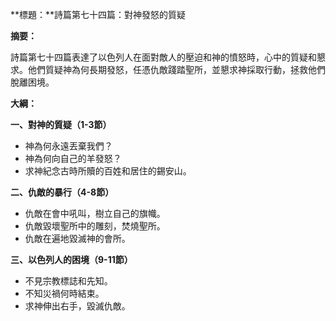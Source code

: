 **標題：**詩篇第七十四篇：對神發怒的質疑

**摘要：**

詩篇第七十四篇表達了以色列人在面對敵人的壓迫和神的憤怒時，心中的質疑和懇求。他們質疑神為何長期發怒，任憑仇敵踐踏聖所，並懇求神採取行動，拯救他們脫離困境。

**大綱：**

**一、對神的質疑（1-3節）**
* 神為何永遠丟棄我們？
* 神為何向自己的羊發怒？
* 求神紀念古時所贖的百姓和居住的錫安山。

**二、仇敵的暴行（4-8節）**
* 仇敵在會中吼叫，樹立自己的旗幟。
* 仇敵毀壞聖所中的雕刻，焚燒聖所。
* 仇敵在遍地毀滅神的會所。

**三、以色列人的困境（9-11節）**
* 不見宗教標誌和先知。
* 不知災禍何時結束。
* 求神伸出右手，毀滅仇敵。